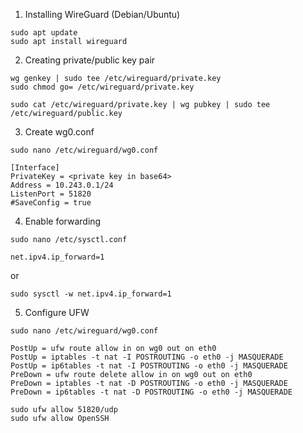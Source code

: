 1. Installing WireGuard (Debian/Ubuntu)

```
sudo apt update
sudo apt install wireguard
```

2. Creating private/public key pair

```
wg genkey | sudo tee /etc/wireguard/private.key
sudo chmod go= /etc/wireguard/private.key
```
```
sudo cat /etc/wireguard/private.key | wg pubkey | sudo tee /etc/wireguard/public.key
```

3. Create wg0.conf

```
sudo nano /etc/wireguard/wg0.conf
```
```
[Interface]
PrivateKey = <private key in base64>
Address = 10.243.0.1/24
ListenPort = 51820
#SaveConfig = true
```

4. Enable forwarding

```
sudo nano /etc/sysctl.conf
```
```
net.ipv4.ip_forward=1
```

or

```
sudo sysctl -w net.ipv4.ip_forward=1
```

5. Configure UFW

```
sudo nano /etc/wireguard/wg0.conf
```
```
PostUp = ufw route allow in on wg0 out on eth0
PostUp = iptables -t nat -I POSTROUTING -o eth0 -j MASQUERADE
PostUp = ip6tables -t nat -I POSTROUTING -o eth0 -j MASQUERADE
PreDown = ufw route delete allow in on wg0 out on eth0
PreDown = iptables -t nat -D POSTROUTING -o eth0 -j MASQUERADE
PreDown = ip6tables -t nat -D POSTROUTING -o eth0 -j MASQUERADE
```
```
sudo ufw allow 51820/udp
sudo ufw allow OpenSSH
```

